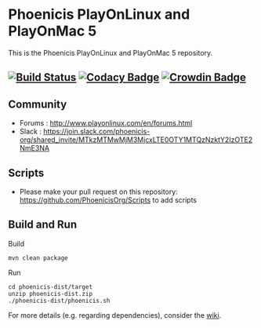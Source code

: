 # Phoenicis PlayOnLinux and PlayOnMac 5
This is the Phoenicis PlayOnLinux and PlayOnMac 5 repository.

[![Build Status](https://travis-ci.org/PhoenicisOrg/POL-POM-5.svg?branch=master)](https://travis-ci.org/PhoenicisOrg/POL-POM-5)
[![Codacy Badge](https://api.codacy.com/project/badge/Grade/9d389a10d98f4d1baa299ce4e268df9d)](https://app.codacy.com/app/PhoenicisOrg/POL-POM-5?utm_source=github.com&utm_medium=referral&utm_content=PhoenicisOrg/POL-POM-5&utm_campaign=badger)
[![Crowdin Badge](https://d322cqt584bo4o.cloudfront.net/phoenicis/localized.svg)](https://crowdin.com/project/phoenicis)
------------

## Community
* Forums : http://www.playonlinux.com/en/forums.html
* Slack : https://join.slack.com/phoenicis-org/shared_invite/MTkzMTMwMjM3MjcxLTE0OTY1MTQzNzktY2IzOTE2NmE3NA

## Scripts
* Please make your pull request on this repository: https://github.com/PhoenicisOrg/Scripts to add scripts

## Build and Run
Build
```
mvn clean package
```
Run
```
cd phoenicis-dist/target
unzip phoenicis-dist.zip
./phoenicis-dist/phoenicis.sh
```

For more details (e.g. regarding dependencies), consider the [wiki](https://github.com/PhoenicisOrg/POL-POM-5/wiki/Build).
